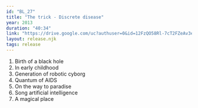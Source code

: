 ```yaml
---
id: "BL_27"
title: "The trick - Discrete disease"
year: 2013
duration: "40:34"
link: "https://drive.google.com/uc?authuser=0&id=12FzQO58Rl-7cT2FZeAv3eBR4bh6zzONc&export=download"
layout: release.njk
tags: release
---
```


01. Birth of a black hole
02. In early childhood
03. Generation of robotic cyborg
04. Quantum of AIDS
05. On the way to paradise
06. Song artificial intelligence
07. A magical place
